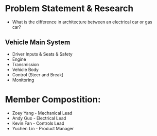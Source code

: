 # Problem Statement & Research

- What is the difference in architecture between an electrical car or gas car?

## Vehicle Main System

- Driver Inputs & Seats & Safety
- Engine
- Transmission
- Vehicle Body
- Control (Steer and Break)
- Monitoring

# Member Compostition:

- Zoey Yang - Mechanical Lead
- Andy Guo - Electrical Lead
- Kevin Fan - Controls Lead
- Yuchen Lin - Product Manager
